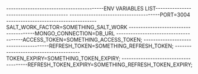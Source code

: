 -----------------------------------------ENV VARIABLES LIST-----------------------------------------
--------------------------------------PORT=3004
--------------------------------------SALT_WORK_FACTOR=SOMETHING_SALT_WORK
--------------------------------------MONGO_CONNECTION=DB_URL
--------------------------------------ACCESS_TOKEN=SOMETHING_ACCESS_TOKEN;
--------------------------------------REFRESH_TOKEN=SOMETHING_REFRESH_TOKEN;
--------------------------------------TOKEN_EXPIRY=SOMETHING_TOKEN_EXPIRY;
--------------------------------------REFRESH_TOKEN_EXPIRY=SOMETHING_REFRESH_TOKEN_EXPIRY;
